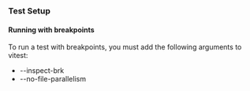 ### Test Setup

#### Running with breakpoints

To run a test with breakpoints, you must add the following arguments to vitest:

- --inspect-brk
- --no-file-parallelism

